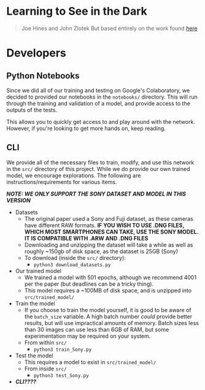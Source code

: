 # Learning to See in the Dark

> Joe Hines and John Zlotek
> But based entirely on the work found [here](http://cchen156.web.engr.illinois.edu/SID.html)

# Developers

## Python Notebooks

Since we did all of our training and testing on Google's Colaboratory,
we decided to provided our notebooks in the `notebooks/` directory.
This will run through the training and validation of a model, and
provide access to the outputs of the tests.

This allows you to quickly get access to and play around with the
network. However, if you're looking to get more hands on, keep reading.

## CLI

We provide all of the necessary files to train, modify, and use this
network in the `src/` directory of this project. While we do provide
our own trained model, we encourage explorations. The following are
instructions/requirements for various items.

***NOTE: WE ONLY SUPPORT THE SONY DATASET AND MODEL IN THIS VERSION***

- Datasets
	- The original paper used a Sony and Fuji dataset, as these cameras
		have different RAW formats. **IF YOU WISH TO USE .DNG FILES, WHICH
		MOST SMARTPHONES CAN TAKE, USE THE SONY MODEL. IT IS COMPATIBLE WITH
		.ARW AND .DNG FILES**
	- Downloading and unzipping the dataset will take a while
		as well as roughly ~150gb of disk space, as the dataset is
		25GB (Sony)
	- To download (inside the `src/` directory):
		- `python3 download_datasets.py`
- Our trained model
	- We trained a model with 501 epochs, although we recommend 4001 per
		the paper (but deadlines can be a tricky thing).
	- This model requires a ~100MB of disk space, and is unzipped into
		`src/trained_model/`
- Train the model
	- If you choose to train the model yourself, it is good to be aware of
		the `batch_size` variable. A high batch number _could_ provide better
		results, but will use impractical amounts of memory. Batch sizes less
		than 30 images can use less than 6GB of RAM, but some experimentation
		may be required on your system.
	- From within `src/`
		- `python3 train_Sony.py`
- Test the model
	- This requires a model to exist in `src/trained_model/`
	- From inside `src/`
		- `python3 test_Sony.py`
- ***CLI????***

